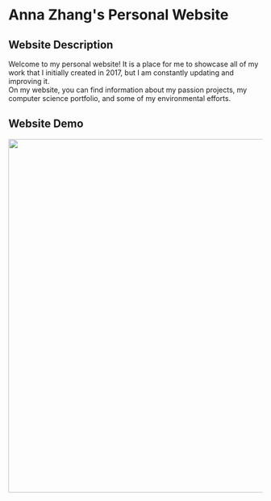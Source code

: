 Anna Zhang's Personal Website
=============================

## Website Description

Welcome to my personal website! It is a place for me to showcase all of my work that I initially created in 2017, but I am constantly updating and improving it.  
On my website, you can find information about my passion projects, my computer science portfolio, and some of my environmental efforts. 

## Website Demo

<img src="http://g.recordit.co/zeE3xET7JT.gif" width=700><br>

